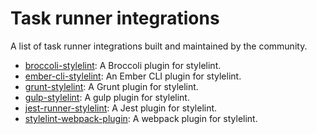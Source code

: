 # Task runner integrations

A list of task runner integrations built and maintained by the community.

-   [broccoli-stylelint](https://github.com/billybonks/broccoli-stylelint): A Broccoli plugin for stylelint.
-   [ember-cli-stylelint](https://github.com/billybonks/ember-cli-stylelint): An Ember CLI plugin for stylelint.
-   [grunt-stylelint](https://github.com/wikimedia/grunt-stylelint): A Grunt plugin for stylelint.
-   [gulp-stylelint](https://github.com/olegskl/gulp-stylelint): A gulp plugin for stylelint.
-   [jest-runner-stylelint](https://github.com/keplersj/jest-runner-stylelint): A Jest plugin for stylelint.
-   [stylelint-webpack-plugin](https://github.com/webpack-contrib/stylelint-webpack-plugin): A webpack plugin for stylelint.
